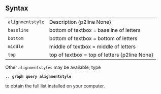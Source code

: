 ## Syntax

|                  |                                               |
|------------------|-----------------------------------------------|
| `alignmentstyle` | Description {p2line None}                     |
| `baseline`       | bottom of textbox = baseline of letters       |
| `bottom`         | bottom of textbox = bottom of letters         |
| `middle`         | middle of textbox = middle of letters         |
| `top`            | top of textbox = top of letters {p2line None} |

Other `alignmentstyles` may be available; type

`.`**`. graph query alignmentstyle`**

to obtain the full list installed on your computer.
